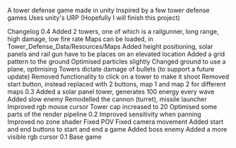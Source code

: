 A tower defense game made in unity
Inspired by a few tower defense games
Uses unity's URP
(Hopefully I will finish this project)

Changelog
0.4
Added 2 towers, one of which is a railgunner, long range, high damage, low fire rate
Maps can be loaded, in Tower_Defense_Data/Resources/Maps
Added height positioning, solar panels and rail gun have to be places on an elevated location
Added a grid pattern to the ground
Optimised particles slightly
Changed ground to use a plane, optimising
Towers dictate damage of bullets (to support a future update)
Removed functionality to click on a tower to make it shoot
Removed start button, instead replaced with 2 buttons, map 1 and map 2 for different maps
0.3
Added a solar panel tower, generates 100 energy every wave
Added slow enemy
Remodelled the cannon (turret), missile launcher
Improved rgb mouse cursor
Tower cap increased to 20
Optimised some parts of the render pipeline
0.2
Improved sensitivity when panning
Improved no zone shader
Fixed POV
Fixed camera movement
Added start and end buttons to start and end a game
Added boss enemy
Added a more visible rgb cursor
0.1
Base game
